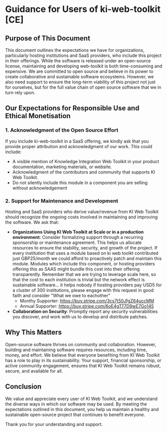 
# Guidance for Users of ki-web-toolkit [CE]

## Purpose of This Document

This document outlines the expectations we have for organizations, particularly hosting institutions and SaaS providers, who include this project in their offerings. While the software is released under an open-source license, maintaining and developing web-toolkit is both time-consuming and expensive. We are committed to open source and believe in its power to create collaborative and sustainable software ecosystems. However, we also need support to ensure the long-term viability of this project not just for ourselves, but for the full value chain of open source software that we in turn rely upon.

## Our Expectations for Responsible Use and Ethical Monetisation

### 1. Acknowledgment of the Open Source Effort

If you include ki-web-toolkit in a SaaS offering, we kindly ask that you provide proper attribution and acknowledgment of our work. This could include:

- A visible mention of Knowledge Integration Web Toolkit in your product documentation, marketing materials, or website.
- Acknowledgment of the contributors and community that supports KI Web Toolkit.
- Do not silently include this module in a component you are selling without acknowledgement

### 2. Support for Maintenance and Development

Hosting and SaaS providers who derive value/revenue from KI Web Toolkit should recognize the ongoing costs involved in maintaining and improving the software. We ask that:

- **Organizations Using KI Web Toolkit at Scale or in a production environment**: Consider formalizing support through a recurring sponsorship or maintenance agreement. This helps us allocate resources to ensure the stability, security, and growth of the project. If every institution that uses a module based on ki web toolkt contributed just GBP25/month we could afford to proactively patch and maintain this module. Modules which include this component, or hosting providers offering this as SAAS might bundle this cost into their offering transparently. Remember that we are trying to leverage scale here, so that the cost to each institution is trivial but the network effect is sustainable software... it helps nobody if hosting providers pay USD5 for a cluster of 300 institutions, please engage with this request in good faith and consider "What we owe to eachother"
    - Monthy Supporter: https://buy.stripe.com/3cs7t50JfgZ64uccMM
    - Annual Supporter: https://buy.stripe.com/6oE4gT77D9wE7Go145
- **Collaboration on Security**: Promptly report any security vulnerabilities you discover, and work with us to develop and distribute patches.

## Why This Matters

Open-source software thrives on community and collaboration. However, building and maintaining software requires resources, including time, money, and effort. We believe that everyone benefiting from KI Web Toolkit has a role to play in its sustainability. Your support, financial sponsorship, or active community engagement, ensures that KI Web Toolkit remains robust, secure, and available for all.

## Conclusion

We value and appreciate every user of KI Web Toolkit, and we understand the diverse ways in which our software may be used. By meeting the expectations outlined in this document, you help us maintain a healthy and sustainable open-source project that continues to benefit everyone.

Thank you for your understanding and support.

